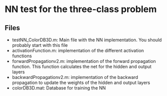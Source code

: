 # NN test for the three-class problem

## Files

- testNN_ColorDB3D.m: Main file with the NN implementation. You should probably start with this file
- activationFunction.m: implementation of the different activation functions
- forwardPropagationv2.m: implementation of the forward propagation function. This function calculates the net for the hidden and output layers
- backwardPropagationv2.m: implementation of the backward propagation to update the weights of the hidden and output layers
- colorDB3D.mat: Database for training the NN
